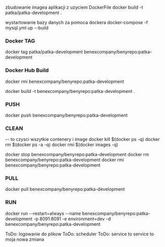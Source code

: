 zbudowanie  imagea aplikacji z uzyciem DockerFile
docker build -t patka/patka-development .

wystartowanie bazy danych za  pomoca dockera
docker-compose -f mysql.yml up --build



### Docker TAG ###
docker tag patka/patka-development benexcompany/benyrepo:patka-development

### Docker Hub Build ###
docker rmi benexcompany/benyrepo:patka-development

docker build -t benexcompany/benyrepo:patka-development .

### PUSH ###
docker push benexcompany/benyrepo:patka-development

### CLEAN ###
-- to czysci wszytkie contenery i image
docker kill $(docker ps -q)
docker rm $(docker ps -a -q)
docker rmi $(docker images -q)

docker stop benexcompany/benyrepo:patka-development
docker rm benexcompany/benyrepo:patka-development
docker rmi benexcompany/benyrepo:patka-development

### PULL ###
docker pull benexcompany/benyrepo:patka-development

### RUN ###
docker run --restart=always --name benexcompany/benyrepo:patka-development -p 8091:8091 -e environment=dev -d benexcompany/benyrepo:patka-development

 ToDo: logowanie do plikow
 ToDo: scheduler
 ToDo: service to service 
to moja nowa zmiana